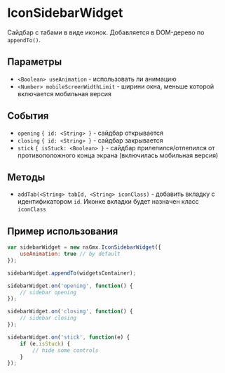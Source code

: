 # IconSidebarWidget

Сайдбар с табами в виде иконок. Добавляется в DOM-дерево по `appendTo()`.

## Параметры

- `<Boolean> useAnimation` - использовать ли анимацию
- `<Number> mobileScreenWidthLimit` - ширини окна, меньше которой включается мобильная версия

## События

- `opening` `{ id: <String> }` - сайдбар открывается
- `closing` `{ id: <String> }` - сайдбар закрывается
- `stick` `{ isStuck: <Boolean> }` - сайдбар прилепился/отлепился от противоположного конца экрана (включилась мобильная версия)

## Методы

- `addTab(<String> tabId, <String> iconClass)` - добавить вкладку с идентификатором `id`. Иконке вкладки будет назначен класс `iconClass`

## Пример использования

```javascript
var sidebarWidget = new nsGmx.IconSidebarWidget({
    useAnimation: true // by default
});

sidebarWidget.appendTo(widgetsContainer);

sidebarWidget.on('opening', function() {
    // sidebar opening
});

sidebarWidget.on('closing', function() {
    // sidebar closing
});

sidebarWidget.on('stick', function(e) {
    if (e.isStuck) {
        // hide some controls
    }
});
```